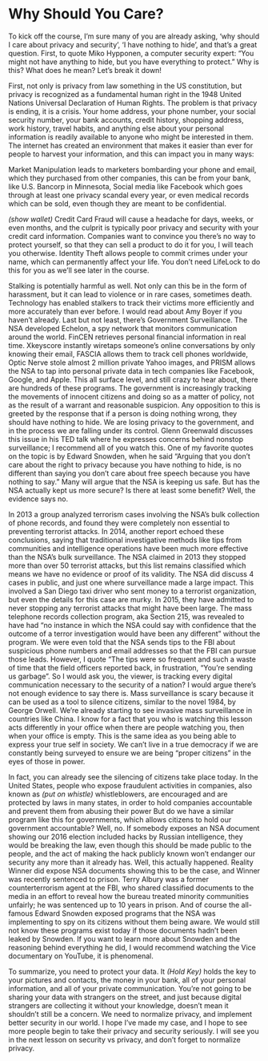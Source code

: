 # Why Should You Care?

To kick off the course, I’m sure many of you are already asking, ‘why should I care
about privacy and security’, ‘I have nothing to hide’, and that’s a great question.
First, to quote Miko Hypponen, a computer security expert: “You might not have
anything to hide, but you have everything to protect.” Why is this? What does he
mean? Let’s break it down!

First, not only is privacy from law something in the US constitution, but privacy is
recognized as a fundamental human right in the 1948 United Nations Universal
Declaration of Human Rights. The problem is that privacy is ending, it is a crisis.
Your home address, your phone number, your social security number, your bank
accounts, credit history, shopping address, work history, travel habits, and
anything else about your personal information is readily available to anyone who
might be interested in them. The internet has created an environment that makes
it easier than ever for people to harvest your information, and this can impact
you in many ways:

Market Manipulation leads to marketers bombarding your phone and email,
which they purchased from other companies, this can be from your bank, like U.S.
Bancorp in Minnesota, Social media like Facebook which goes through at least
one privacy scandal every year, or even medical records which can be sold, even
though they are meant to be confidential.

*(show wallet)* Credit Card Fraud will cause a headache for days, weeks, or even
months, and the culprit is typically poor privacy and security with your credit
card information. Companies want to convince you there’s no way to protect
yourself, so that they can sell a product to do it for you, I will teach you otherwise.
Identity Theft allows people to commit crimes under your name, which can
permanently affect your life. You don’t need LifeLock to do this for you as we’ll
see later in the course.

Stalking is potentially harmful as well. Not only can this be in the form of
harassment, but it can lead to violence or in rare cases, sometimes death.
Technology has enabled stalkers to track their victims more efficiently and more
accurately than ever before. I would read about Amy Boyer if you haven’t already.
Last but not least, there’s Government Surveillance. The NSA developed Echelon,
a spy network that monitors communication around the world. FinCEN retrieves
personal financial information in real time. Xkeyscore instantly wiretaps
someone’s online conversations by only knowing their email, FASCIA allows them
to track cell phones worldwide, Optic Nerve stole almost 2 million private Yahoo
images, and PRISM allows the NSA to tap into personal private data in tech
companies like Facebook, Google, and Apple. This all surface level, and still crazy
to hear about, there are hundreds of these programs. The government is
increasingly tracking the movements of innocent citizens and doing so as a
matter of policy, not as the result of a warrant and reasonable suspicion. Any opposition to this is greeted by the response that if a person is doing nothing wrong, they should have nothing to hide. We are losing privacy to the
government, and in the process we are falling under its control. Glenn Greenwald
discusses this issue in his TED talk where he expresses concerns behind nonstop
surveillance; I recommend all of you watch this. One of my favorite quotes on the
topic is by Edward Snowden, when he said “Arguing that you don’t care about the
right to privacy because you have nothing to hide, is no different than saying you
don’t care about free speech because you have nothing to say.” Many will argue
that the NSA is keeping us safe. But has the NSA actually kept us more secure? Is
there at least some benefit? Well, the evidence says no.

In 2013 a group analyzed terrorism cases involving the NSA’s bulk collection of
phone records, and found they were completely non essential to preventing
terrorist attacks. In 2014, another report echoed these conclusions, saying that
traditional investigative methods like tips from communities and intelligence
operations have been much more effective than the NSA’s bulk surveillance. The
NSA claimed in 2013 they stopped more than over 50 terrorist attacks, but this list
remains classified which means we have no evidence or proof of its validity. The
NSA did discuss 4 cases in public, and just one where surveillance made a large
impact. This involved a San Diego taxi driver who sent money to a terrorist
organization, but even the details for this case are murky. In 2015, they have
admitted to never stopping any terrorist attacks that might have been large. The
mass telephone records collection program, aka Section 215, was revealed to
have had “no instance in which the NSA could say with confidence that the
outcome of a terror investigation would have been any different” without the
program. We were even told that the NSA sends tips to the FBI about suspicious
phone numbers and email addresses so that the FBI can pursue those leads.
However, I quote “The tips were so frequent and such a waste of time that the
field officers reported back, in frustration, “You’re sending us garbage”.
So I would ask you, the viewer, is tracking every digital communication necessary
to the security of a nation? I would argue there’s not enough evidence to say
there is. Mass surveillance is scary because it can be used as a tool to silence
citizens, similar to the novel 1984, by George Orwell. We’re already starting to see
invasive mass surveillance in countries like China. I know for a fact that you who
is watching this lesson acts differently in your office when there are people
watching you, then when your office is empty. This is the same idea as you being
able to express your true self in society. We can’t live in a true democracy if we
are constantly being surveyed to ensure we are being “proper citizens” in the eyes
of those in power.

In fact, you can already see the silencing of citizens take place today. In the
United States, people who expose fraudulent activities in companies, also known
as *(put on whistle)* whistleblowers, are encouraged and are protected by laws in
many states, in order to hold companies accountable and prevent them from
abusing their power But do we have a similar program like this for governments,
which allows citizens to hold our government accountable? Well, no. If somebody
exposes an NSA document showing our 2016 election included hacks by Russian
intelligence, they would be breaking the law, even though this should be made
public to the people, and the act of making the hack publicly known won’t
endanger our security any more than it already has. Well, this actually happened.
Reality Winner did expose NSA documents showing this to be the case, and
Winner was recently sentenced to prison. Terry Albury was a former
counterterrorism agent at the FBI, who shared classified documents to the media
in an effort to reveal how the bureau treated minority communities unfairly; he
was sentenced up to 10 years in prison. And of course the all-famous Edward
Snowden exposed programs that the NSA was implementing to spy on its citizens
without them being aware. We would still not know these programs exist today if
those documents hadn’t been leaked by Snowden. If you want to learn more
about Snowden and the reasoning behind everything he did, I would recommend
watching the Vice documentary on YouTube, it is phenomenal.

To summarize, you need to protect your data. It *(Hold Key)* holds the key to your
pictures and contacts, the money in your bank, all of your personal information,
and all of your private communication. You’re not going to be sharing your data
with strangers on the street, and just because digital strangers are collecting it
without your knowledge, doesn’t mean it shouldn’t still be a concern. We need to
normalize privacy, and implement better security in our world. I hope I’ve made
my case, and I hope to see more people begin to take their privacy and security
seriously. I will see you in the next lesson on security vs privacy, and don’t forget
to normalize privacy.
